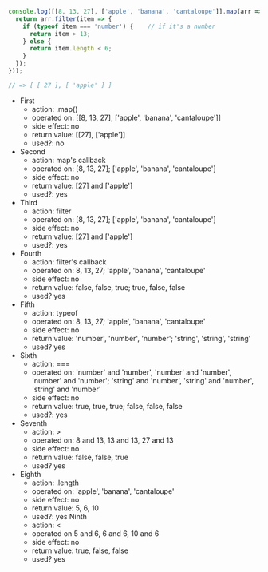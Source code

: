```javascript
console.log([[8, 13, 27], ['apple', 'banana', 'cantaloupe']].map(arr => {
  return arr.filter(item => {
    if (typeof item === 'number') {    // if it's a number
      return item > 13;
    } else {
      return item.length < 6;
    }
  });
}));

// => [ [ 27 ], [ 'apple' ] ]
```

- First
  - action: .map()
  - operated on: [[8, 13, 27], ['apple', 'banana', 'cantaloupe']]
  - side effect: no
  - return value: [[27], ['apple']]
  - used?: no
- Second
  - action: map's callback
  - operated on: [8, 13, 27]; ['apple', 'banana', 'cantaloupe']
  - side effect: no
  - return value: [27] and ['apple']
  - used?: yes
- Third
  - action: filter
  - operated on: [8, 13, 27]; ['apple', 'banana', 'cantaloupe']
  - side effect: no
  - return value: [27] and ['apple']
  - used?: yes
- Fourth
  - action: filter's callback
  - operated on: 8, 13, 27; 'apple', 'banana', 'cantaloupe'
  - side effect: no
  - return value: false, false, true; true, false, false
  - used? yes
- Fifth
  - action: typeof
  - operated on: 8, 13, 27; 'apple', 'banana', 'cantaloupe'
  - side effect: no
  - return value: 'number', 'number', 'number'; 'string', 'string', 'string'
  - used? yes
- Sixth
  - action: ===
  - operated on: 'number' and 'number', 'number' and 'number', 'number' and 'number'; 'string' and 'number', 'string' and 'number', 'string' and 'number'
  - side effect: no
  - return value: true, true, true; false, false, false
  - used?: yes
- Seventh
  - action: >
  - operated on: 8 and 13, 13 and 13, 27 and 13
  - side effect: no
  - return value: false, false, true
  - used? yes
- Eighth
  - action: .length
  - operated on: 'apple', 'banana', 'cantaloupe'
  - side effect: no
  - return value: 5, 6, 10
  - used?: yes
Ninth
  - action: <
  - operated on 5 and 6, 6 and 6, 10 and 6
  - side effect: no
  - return value: true, false, false
  - used? yes
